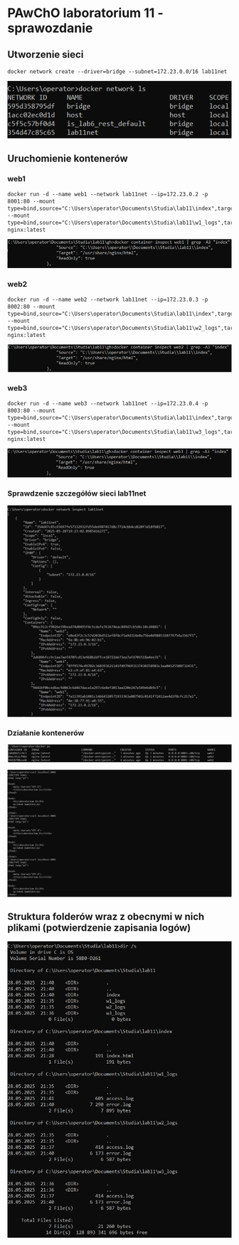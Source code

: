 # PAwChO laboratorium 11 - sprawozdanie

## Utworzenie sieci

```
docker network create --driver=bridge --subnet=172.23.0.0/16 lab11net
```

![Utworzona sieć na liście docker network ls](screenshots/dockernetls.png)

## Uruchomienie kontenerów

### web1

```
docker run -d --name web1 --network lab11net --ip=172.23.0.2 -p 8001:80 --mount type=bind,source="C:\Users\operator\Documents\Studia\lab11\index",target=/usr/share/nginx/html,readonly --mount type=bind,source="C:\Users\operator\Documents\Studia\lab11\w1_logs",target=/var/log/nginx nginx:latest
```

![web1 readonly](screenshots/web1ro.png)

### web2

```
docker run -d --name web2 --network lab11net --ip=172.23.0.3 -p 8002:80 --mount type=bind,source="C:\Users\operator\Documents\Studia\lab11\index",target=/usr/share/nginx/html,readonly --mount type=bind,source="C:\Users\operator\Documents\Studia\lab11\w2_logs",target=/var/log/nginx nginx:latest
```

![web2 readonly](screenshots/web2ro.png)

### web3

```
docker run -d --name web3 --network lab11net --ip=172.23.0.4 -p 8003:80 --mount type=bind,source="C:\Users\operator\Documents\Studia\lab11\index",target=/usr/share/nginx/html,readonly --mount type=bind,source="C:\Users\operator\Documents\Studia\lab11\w3_logs",target=/var/log/nginx nginx:latest
```

![web3 readonly](screenshots/web3ro.png)

### Sprawdzenie szczegółów sieci lab11net

![Kontenery należące do utworzonej sieci](screenshots/inspect.png)

### Działanie kontenerów

![Wynik komendy docker ps](screenshots/dockerps.png)

![Zawartość stron udostępnianych przez kontenery](screenshots/curle.png)


## Struktura folderów wraz z obecnymi w nich plikami (potwierdzenie zapisania logów)

![Struktura folderów](screenshots/dir.png)


